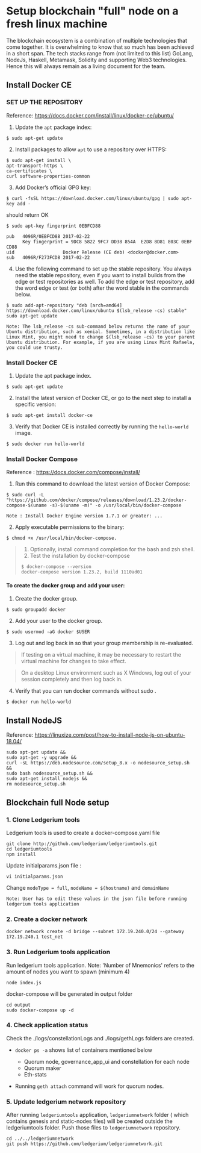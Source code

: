 # Setup blockchain "full" node on a fresh linux machine

The blockchain ecosystem is a combination of multiple technologies that come together. It is overwhelming to know that so much has been achieved in a short span. The tech stacks range from (not limited to this list) GoLang, NodeJs, Haskell, Metamask, Solidity and supporting Web3 technologies. Hence this will always remain as a living document for the team.

## Install Docker CE

### SET UP THE REPOSITORY

Reference: https://docs.docker.com/install/linux/docker-ce/ubuntu/

1. Update the `apt` package index:
```
$ sudo apt-get update
```

2. Install packages to allow `apt` to use a repository over HTTPS:

```
$ sudo apt-get install \
apt-transport-https \
ca-certificates \
curl software-properties-common
```

3. Add Docker’s official GPG key:
```
$ curl -fsSL https://download.docker.com/linux/ubuntu/gpg | sudo apt-key add -
```
should return OK


```
$ sudo apt-key fingerprint 0EBFCD88

pub   4096R/0EBFCD88 2017-02-22
      Key fingerprint = 9DC8 5822 9FC7 DD38 854A  E2D8 8D81 803C 0EBF CD88
uid                  Docker Release (CE deb) <docker@docker.com>
sub   4096R/F273FCD8 2017-02-22
```

4. Use the following command to set up the stable repository. You always need the stable repository, even if you want to install builds from the edge or test repositories as well. To add the edge or test repository, add the word edge or test (or both) after the word stable in the commands below.


```
$ sudo add-apt-repository "deb [arch=amd64] https://download.docker.com/linux/ubuntu $(lsb_release -cs) stable" sudo apt-get update
```

```
Note: The lsb_release -cs sub-command below returns the name of your Ubuntu distribution, such as xenial. Sometimes, in a distribution like Linux Mint, you might need to change $(lsb_release -cs) to your parent Ubuntu distribution. For example, if you are using Linux Mint Rafaela, you could use trusty.
```

### Install Docker CE

1. Update the apt package index.

```
$ sudo apt-get update
```

2. Install the latest version of Docker CE, or go to the next step to install a specific version:
```
$ sudo apt-get install docker-ce
```

3. Verify that Docker CE is installed correctly by running the `hello-world` image.
```
$ sudo docker run hello-world
```

### Install Docker Compose

Reference : https://docs.docker.com/compose/install/

1. Run this command to download the latest version of Docker Compose:

```
$ sudo curl -L "https://github.com/docker/compose/releases/download/1.23.2/docker-compose-$(uname -s)-$(uname -m)" -o /usr/local/bin/docker-compose
```
```
Note : Install Docker Engine version 1.7.1 or greater: ...
```
2. Apply executable permissions to the binary:
```
$ chmod +x /usr/local/bin/docker-compose.
```
> 1. Optionally, install command completion for the bash and zsh shell.
> 2. Test the installation by docker-compose
> ```    
> $ docker-compose --version
> docker-compose version 1.23.2, build 1110ad01
> ```

#### To create the docker group and add your user:

1. Create the docker group.
```
$ sudo groupadd docker
```

2. Add your user to the docker group.

```
$ sudo usermod -aG docker $USER
```

3.  Log out and log back in so that your group membership is re-evaluated.

> If testing on a virtual machine, it may be necessary to restart the virtual machine for changes to take effect.

> On a desktop Linux environment such as X Windows, log out of your session completely and then log back in.

4. Verify that you can run docker commands without sudo .
```
$ docker run hello-world
```

## Install NodeJS
Reference:  https://linuxize.com/post/how-to-install-node-js-on-ubuntu-18.04/

```
sudo apt-get update &&
sudo apt-get -y upgrade &&
curl -sL https://deb.nodesource.com/setup_8.x -o nodesource_setup.sh &&
sudo bash nodesource_setup.sh &&
sudo apt-get install nodejs &&
rm nodesource_setup.sh
```

## Blockchain full Node setup

### 1. Clone Ledgerium tools
Ledgerium tools is used to create a docker-compose.yaml file
```
git clone http://github.com/ledgerium/ledgeriumtools.git
cd ledgeriumtools
npm install
```

Update initialparams.json file :
```
vi initialparams.json
```
Change `modeType = full`, `nodeName = $(hostname)` and `domainName`

```
Note: User has to edit these values in the json file before running ledgerium tools application
```

### 2. Create a docker network
```
docker network create -d bridge --subnet 172.19.240.0/24 --gateway 172.19.240.1 test_net
```

### 3. Run Ledgerium tools application

Run ledgerium tools application. Note: 'Number of Mnemonics' refers to the amount of nodes you want to spawn (minimum 4)
```
node index.js
```

docker-compose will be generated in output folder

```
cd output
sudo docker-compose up -d
```

### 4. Check application status

Check the ./logs/constellationLogs and ./logs/gethLogs folders are created.

* `docker ps -a` shows list of containers mentioned below

    * Quorum node, governance_app_ui and constellation for each node
    * Quorum maker
    * Eth-stats
* Running `geth attach` command will work for quorum nodes.

### 5. Update ledgerium network repository
After running `ledgeriumtools` application, `ledgeriumnetwork` folder ( which contains genesis and static-nodes files) will be created outside the ledgeriumtools folder. Push those files to `ledgeriumnetwork` repository.

```
cd ../../ledgeriumnetwork
git push https://github.com/ledgerium/ledgeriumnetwork.git
```
